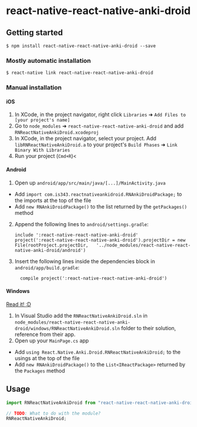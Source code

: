 # react-native-react-native-anki-droid

## Getting started

`$ npm install react-native-react-native-anki-droid --save`

### Mostly automatic installation

`$ react-native link react-native-react-native-anki-droid`

### Manual installation

#### iOS

1. In XCode, in the project navigator, right click `Libraries` ➜ `Add Files to [your project's name]`
2. Go to `node_modules` ➜ `react-native-react-native-anki-droid` and add `RNReactNativeAnkiDroid.xcodeproj`
3. In XCode, in the project navigator, select your project. Add `libRNReactNativeAnkiDroid.a` to your project's `Build Phases` ➜ `Link Binary With Libraries`
4. Run your project (`Cmd+R`)<

#### Android

1. Open up `android/app/src/main/java/[...]/MainActivity.java`

- Add `import com.is343.reactnativeankidroid.RNAnkiDroidPackage;` to the imports at the top of the file
- Add `new RNAnkiDroidPackage()` to the list returned by the `getPackages()` method

2. Append the following lines to `android/settings.gradle`:
   ```
   include ':react-native-react-native-anki-droid'
   project(':react-native-react-native-anki-droid').projectDir = new File(rootProject.projectDir, 	'../node_modules/react-native-react-native-anki-droid/android')
   ```
3. Insert the following lines inside the dependencies block in `android/app/build.gradle`:
   ```
     compile project(':react-native-react-native-anki-droid')
   ```

#### Windows

[Read it! :D](https://github.com/ReactWindows/react-native)

1. In Visual Studio add the `RNReactNativeAnkiDroid.sln` in `node_modules/react-native-react-native-anki-droid/windows/RNReactNativeAnkiDroid.sln` folder to their solution, reference from their app.
2. Open up your `MainPage.cs` app

- Add `using React.Native.Anki.Droid.RNReactNativeAnkiDroid;` to the usings at the top of the file
- Add `new RNAnkiDroidPackage()` to the `List<IReactPackage>` returned by the `Packages` method

## Usage

```javascript
import RNReactNativeAnkiDroid from "react-native-react-native-anki-droid";

// TODO: What to do with the module?
RNReactNativeAnkiDroid;
```
